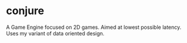 # conjure
A Game Engine focused on 2D games. Aimed at lowest possible latency. Uses my variant of data oriented design.
